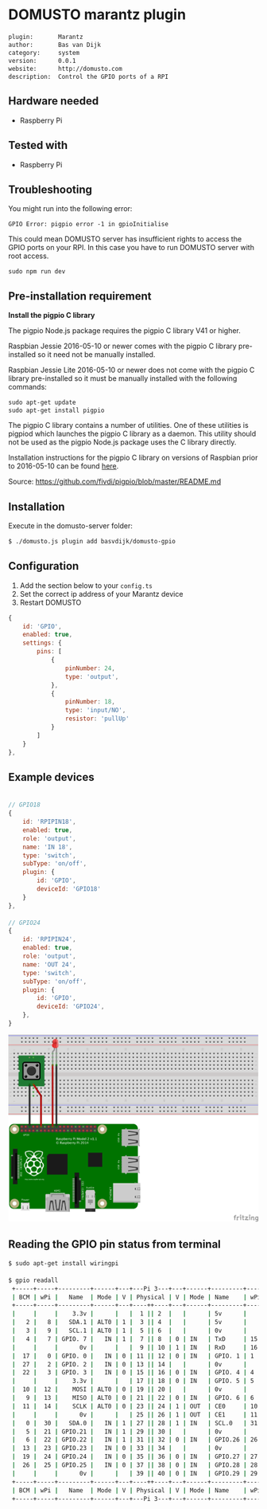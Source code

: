 # DOMUSTO marantz plugin

```
plugin:       Marantz
author:       Bas van Dijk
category:     system
version:      0.0.1
website:      http://domusto.com
description:  Control the GPIO ports of a RPI
```

## Hardware needed
- Raspberry Pi

## Tested with
- Raspberry Pi

## Troubleshooting

You might run into the following error:
```
GPIO Error: pigpio error -1 in gpioInitialise
```

This could mean DOMUSTO server has insufficient rights to access the GPIO ports on your RPI. In this case you have to run DOMUSTO server with root access.

```
sudo npm run dev
```

## Pre-installation requirement

**Install the pigpio C library**

The pigpio Node.js package requires the pigpio C library V41 or higher.

Raspbian Jessie 2016-05-10 or newer comes with the pigpio C library
pre-installed so it need not be manually installed.

Raspbian Jessie Lite 2016-05-10 or newer does not come with the pigpio C
library pre-installed so it must be manually installed with the following
commands:

```
sudo apt-get update
sudo apt-get install pigpio
```

The pigpio C library contains a number of utilities. One of these utilities
is pigpiod which launches the pigpio C library as a daemon. This utility
should not be used as the pigpio Node.js package uses the C library directly.

Installation instructions for the pigpio C library on versions of Raspbian
prior to 2016-05-10 can be found
[here](http://abyz.co.uk/rpi/pigpio/download.html).

Source: https://github.com/fivdi/pigpio/blob/master/README.md

## Installation

Execute in the domusto-server folder:
```sh
$ ./domusto.js plugin add basvdijk/domusto-gpio
```

## Configuration

1. Add the section below to your `config.ts`
2. Set the correct ip address of your Marantz device
3. Restart DOMUSTO

```js
{
    id: 'GPIO',
    enabled: true,
    settings: {
        pins: [
            {
                pinNumber: 24,
                type: 'output',
            },
            {
                pinNumber: 18,
                type: 'input/NO',
                resistor: 'pullUp'
            }
        ]
    }
},
```

## Example devices
```js

// GPIO18
{
    id: 'RPIPIN18',
    enabled: true,
    role: 'output',
    name: 'IN 18',
    type: 'switch',
    subType: 'on/off',
    plugin: {
        id: 'GPIO',
        deviceId: 'GPIO18'
    }
},

// GPIO24
{
    id: 'RPIPIN24',
    enabled: true,
    role: 'output',
    name: 'OUT 24',
    type: 'switch',
    subType: 'on/off',
    plugin: {
        id: 'GPIO',
        deviceId: 'GPIO24',
    },
}
```

![Example configuration](doc/example-configuration.png)

## Reading the GPIO pin status from terminal

```bash
$ sudo apt-get install wiringpi

$ gpio readall
 +-----+-----+---------+------+---+---Pi 3---+---+------+---------+-----+-----+
 | BCM | wPi |   Name  | Mode | V | Physical | V | Mode | Name    | wPi | BCM |
 +-----+-----+---------+------+---+----++----+---+------+---------+-----+-----+
 |     |     |    3.3v |      |   |  1 || 2  |   |      | 5v      |     |     |
 |   2 |   8 |   SDA.1 | ALT0 | 1 |  3 || 4  |   |      | 5v      |     |     |
 |   3 |   9 |   SCL.1 | ALT0 | 1 |  5 || 6  |   |      | 0v      |     |     |
 |   4 |   7 | GPIO. 7 |   IN | 1 |  7 || 8  | 0 | IN   | TxD     | 15  | 14  |
 |     |     |      0v |      |   |  9 || 10 | 1 | IN   | RxD     | 16  | 15  |
 |  17 |   0 | GPIO. 0 |   IN | 0 | 11 || 12 | 0 | IN   | GPIO. 1 | 1   | 18  |
 |  27 |   2 | GPIO. 2 |   IN | 0 | 13 || 14 |   |      | 0v      |     |     |
 |  22 |   3 | GPIO. 3 |   IN | 0 | 15 || 16 | 0 | IN   | GPIO. 4 | 4   | 23  |
 |     |     |    3.3v |      |   | 17 || 18 | 0 | IN   | GPIO. 5 | 5   | 24  |
 |  10 |  12 |    MOSI | ALT0 | 0 | 19 || 20 |   |      | 0v      |     |     |
 |   9 |  13 |    MISO | ALT0 | 0 | 21 || 22 | 0 | IN   | GPIO. 6 | 6   | 25  |
 |  11 |  14 |    SCLK | ALT0 | 0 | 23 || 24 | 1 | OUT  | CE0     | 10  | 8   |
 |     |     |      0v |      |   | 25 || 26 | 1 | OUT  | CE1     | 11  | 7   |
 |   0 |  30 |   SDA.0 |   IN | 1 | 27 || 28 | 1 | IN   | SCL.0   | 31  | 1   |
 |   5 |  21 | GPIO.21 |   IN | 1 | 29 || 30 |   |      | 0v      |     |     |
 |   6 |  22 | GPIO.22 |   IN | 1 | 31 || 32 | 0 | IN   | GPIO.26 | 26  | 12  |
 |  13 |  23 | GPIO.23 |   IN | 0 | 33 || 34 |   |      | 0v      |     |     |
 |  19 |  24 | GPIO.24 |   IN | 0 | 35 || 36 | 0 | IN   | GPIO.27 | 27  | 16  |
 |  26 |  25 | GPIO.25 |   IN | 0 | 37 || 38 | 0 | IN   | GPIO.28 | 28  | 20  |
 |     |     |      0v |      |   | 39 || 40 | 0 | IN   | GPIO.29 | 29  | 21  |
 +-----+-----+---------+------+---+----++----+---+------+---------+-----+-----+
 | BCM | wPi |   Name  | Mode | V | Physical | V | Mode | Name    | wPi | BCM |
 +-----+-----+---------+------+---+---Pi 3---+---+------+---------+-----+-----+
```






